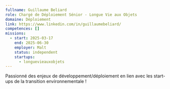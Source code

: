 ```yaml
---
fullname: Guillaume Beliard
role: Chargé de Déploiement Sénior - Longue Vie aux Objets
domaine: Déploiement
link: https://www.linkedin.com/in/guillaumebeliard/
competences: []
missions:
  - start: 2025-03-17
    end: 2025-06-30
    employer: Malt
    status: independent
    startups:
      - longuevieauxobjets
---
```

Passionné des enjeux de développement/déploiement en lien avec les start-ups de la transition environnementale !